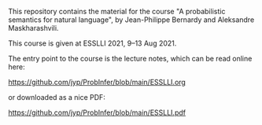 
This repository contains the material for the course "A probabilistic
semantics for natural language", by Jean-Philippe Bernardy and
Aleksandre Maskharashvili.


This course is given at ESSLLI 2021, 9–13 Aug 2021.


The entry point to the course is the lecture notes, which can be read online here:

https://github.com/jyp/ProbInfer/blob/main/ESSLLI.org

or downloaded as a nice PDF:

https://github.com/jyp/ProbInfer/blob/main/ESSLLI.pdf


